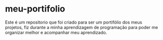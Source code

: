 # meu-portifolio
 Este é um repositorio que foi criado para ser um portifólio dos meus projetos, fiz durante a minha aprendizagem 
de programação para poder me organizar melhor e acompanhar meu aprendizado.
